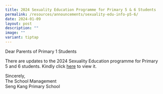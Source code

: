 ```yaml
---
title: 2024 Sexuality Education Programme for Primary 5 & 6 Students
permalink: /resources/announcements/sexuality-edu-info-p5-6/
date: 2024-01-09
layout: post
description: ""
image: ""
variant: tiptap
---
```

<p>Dear Parents of Primary 1 Students</p><p>There are updates to the 2024 Sexuality Education programme for Primary 5 and 6 students. Kindly click <a href="/quick-links/Parents/Info-on-Sexuality-Education-Programme-for-P5-and-P6-Students/" rel="noopener noreferrer nofollow" target="_blank">here</a> to view it.</p><p>Sincerely,<br>The School Management<br>Seng Kang Primary School</p>